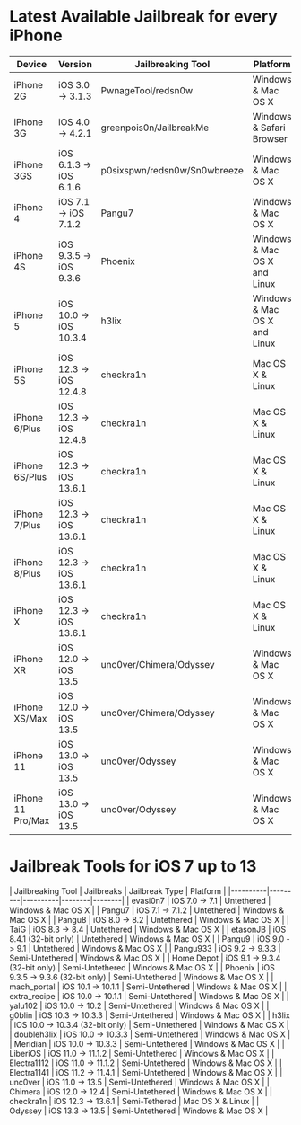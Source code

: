# Latest Available Jailbreak for every iPhone

| Device | Version | Jailbreaking Tool | Platform |
|---------|----------|----------|---------|
| iPhone 2G  | iOS 3.0 -> 3.1.3       | PwnageTool/redsn0w           | Windows & Mac OS X |
| iPhone 3G  | iOS 4.0 -> 4.2.1       | greenpois0n/JailbreakMe      | Windows & Safari Browser |
| iPhone 3GS | iOS 6.1.3 -> iOS 6.1.6 | p0sixspwn/redsn0w/Sn0wbreeze | Windows & Mac OS X |
| iPhone 4   | iOS 7.1 -> iOS 7.1.2   | Pangu7    | Windows & Mac OS X |
| iPhone 4S  | iOS 9.3.5 -> iOS 9.3.6 | Phoenix   | Windows & Mac OS X and Linux |
| iPhone 5   | iOS 10.0 -> iOS 10.3.4 | h3lix     | Windows & Mac OS X and Linux |
| iPhone 5S  | iOS 12.3 -> iOS 12.4.8 | checkra1n | Mac OS X & Linux |
| iPhone 6/Plus  | iOS 12.3 -> iOS 12.4.8 | checkra1n | Mac OS X & Linux |
| iPhone 6S/Plus | iOS 12.3 -> iOS 13.6.1 | checkra1n | Mac OS X & Linux |
| iPhone 7/Plus  | iOS 12.3 -> iOS 13.6.1 | checkra1n | Mac OS X & Linux |
| iPhone 8/Plus  | iOS 12.3 -> iOS 13.6.1 | checkra1n | Mac OS X & Linux |
| iPhone X       | iOS 12.3 -> iOS 13.6.1 | checkra1n | Mac OS X & Linux |
| iPhone XR      | iOS 12.0 -> iOS 13.5   | unc0ver/Chimera/Odyssey | Windows & Mac OS X |
| iPhone XS/Max  | iOS 12.0 -> iOS 13.5   | unc0ver/Chimera/Odyssey | Windows & Mac OS X |
| iPhone 11      | iOS 13.0 -> iOS 13.5   | unc0ver/Odyssey         | Windows & Mac OS X |
| iPhone 11 Pro/Max | iOS 13.0 -> iOS 13.5 | unc0ver/Odyssey        | Windows & Mac OS X |


# Jailbreak Tools for iOS 7 up to 13

| Jailbreaking Tool | Jailbreaks | Jailbreak Type | Platform |
|----------|---------|----------|--------|--------|
| evasi0n7 | iOS 7.0 -> 7.1 | Untethered | Windows & Mac OS X |
| Pangu7 | iOS 7.1 -> 7.1.2 | Untethered | Windows & Mac OS X |
| Pangu8 | iOS 8.0 -> 8.2 | Untethered | Windows & Mac OS X |
| TaiG | iOS 8.3 -> 8.4 | Untethered | Windows & Mac OS X |
| etasonJB | iOS 8.4.1 (32-bit only) | Untethered | Windows & Mac OS X |
| Pangu9 | iOS 9.0 -> 9.1 | Untethered | Windows & Mac OS X |
| Pangu933 | iOS 9.2 -> 9.3.3 | Semi-Untethered | Windows & Mac OS X |
| Home Depot | iOS 9.1 -> 9.3.4 (32-bit only) | Semi-Untethered | Windows & Mac OS X |
| Phoenix | iOS 9.3.5 -> 9.3.6 (32-bit only) | Semi-Untethered | Windows & Mac OS X |
| mach_portal | iOS 10.1 -> 10.1.1 | Semi-Untethered | Windows & Mac OS X |
| extra_recipe | iOS 10.0 -> 10.1.1 | Semi-Untethered | Windows & Mac OS X |
| yalu102 | iOS 10.0 -> 10.2 | Semi-Untethered | Windows & Mac OS X |
| g0blin | iOS 10.3 -> 10.3.3 | Semi-Untethered | Windows & Mac OS X |
| h3lix | iOS 10.0 -> 10.3.4 (32-bit only) | Semi-Untethered | Windows & Mac OS X |
| doubleh3lix | iOS 10.0 -> 10.3.3 | Semi-Untethered | Windows & Mac OS X |
| Meridian | iOS 10.0 -> 10.3.3 | Semi-Untethered | Windows & Mac OS X |
| LiberiOS | iOS 11.0 -> 11.1.2 | Semi-Untethered | Windows & Mac OS X |
| Electra1112 | iOS 11.0 -> 11.1.2 | Semi-Untethered | Windows & Mac OS X |
| Electra1141 | iOS 11.2 -> 11.4.1 | Semi-Untethered | Windows & Mac OS X |
| unc0ver | iOS 11.0 -> 13.5   | Semi-Untethered | Windows & Mac OS X |
| Chimera | iOS 12.0 -> 12.4   | Semi-Untethered | Windows & Mac OS X |
| checkra1n | iOS 12.3 -> 13.6.1 | Semi-Tethered   | Mac OS X & Linux |
| Odyssey | iOS 13.3 -> 13.5   | Semi-Untethered | Windows & Mac OS X |
